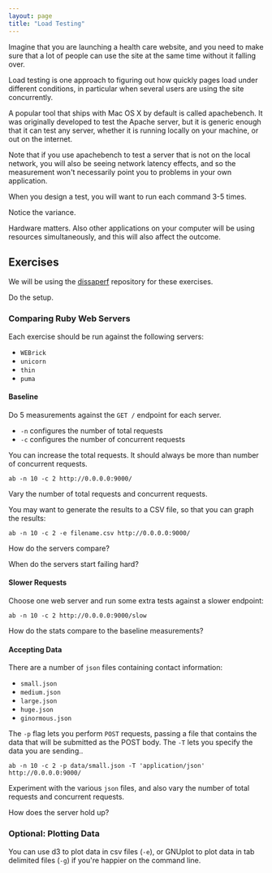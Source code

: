 ```yaml
---
layout: page
title: "Load Testing"
---
```



Imagine that you are launching a health care website, and you need to make
sure that a lot of people can use the site at the same time without it falling
over.

Load testing is one approach to figuring out how quickly pages load under
different conditions, in particular when several users are using the site
concurrently.

A popular tool that ships with Mac OS X by default is called apachebench. It
was originally developed to test the Apache server, but it is generic enough
that it can test any server, whether it is running locally on your machine, or
out on the internet.

Note that if you use apachebench to test a server that is not on the local
network, you will also be seeing network latency effects, and so the
measurement won't necessarily point you to problems in your own application.

When you design a test, you will want to run each command 3-5 times.

Notice the variance.

Hardware matters. Also other applications on your computer will be using
resources simultaneously, and this will also affect the outcome.

## Exercises

We will be using the [dissaperf](https://github.com/JumpstartLab/dissaperf) repository for these exercises.

Do the setup.

### Comparing Ruby Web Servers

Each exercise should be run against the following servers:

* `WEBrick`
* `unicorn`
* `thin`
* `puma`

#### Baseline

Do 5 measurements against the `GET /` endpoint for each server.

* `-n` configures the number of total requests
* `-c` configures the number of concurrent requests

You can increase the total requests. It should always be more than number of
concurrent requests.

```plain
ab -n 10 -c 2 http://0.0.0.0:9000/
```

Vary the number of total requests and concurrent requests.

You may want to generate the results to a CSV file, so that you can graph the
results:

```plain
ab -n 10 -c 2 -e filename.csv http://0.0.0.0:9000/
```

How do the servers compare?

When do the servers start failing hard?

#### Slower Requests

Choose one web server and run some extra tests against a slower endpoint:

```plain
ab -n 10 -c 2 http://0.0.0.0:9000/slow
```

How do the stats compare to the baseline measurements?

#### Accepting Data

There are a number of `json` files containing contact information:

* `small.json`
* `medium.json`
* `large.json`
* `huge.json`
* `ginormous.json`

The `-p` flag lets you perform `POST` requests, passing a file that contains
the data that will be submitted as the POST body. The `-T` lets you specify
the data you are sending..

```plain
ab -n 10 -c 2 -p data/small.json -T 'application/json' http://0.0.0.0:9000/
```

Experiment with the various `json` files, and also vary the number of total
requests and concurrent requests.

How does the server hold up?

### Optional: Plotting Data

You can use d3 to plot data in csv files (`-e`), or GNUplot to plot data in tab
delimited files (`-g`) if you're happier on the command line.

